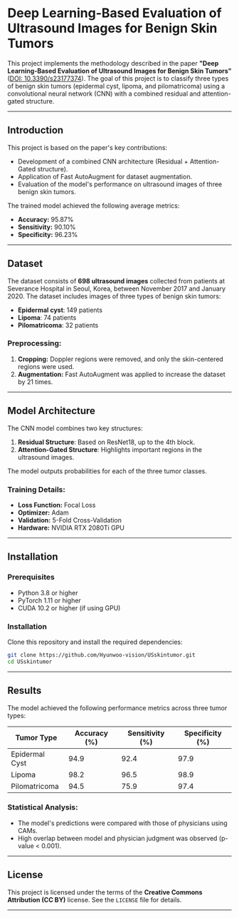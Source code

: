 # Deep Learning-Based Evaluation of Ultrasound Images for Benign Skin Tumors

This project implements the methodology described in the paper **"Deep Learning-Based Evaluation of Ultrasound Images for Benign Skin Tumors"** ([DOI: 10.3390/s23177374](https://doi.org/10.3390/s23177374)). The goal of this project is to classify three types of benign skin tumors (epidermal cyst, lipoma, and pilomatricoma) using a convolutional neural network (CNN) with a combined residual and attention-gated structure.

---

## Introduction

This project is based on the paper's key contributions:
- Development of a combined CNN architecture (Residual + Attention-Gated structure).
- Application of Fast AutoAugment for dataset augmentation.
- Evaluation of the model's performance on ultrasound images of three benign skin tumors.

The trained model achieved the following average metrics:
- **Accuracy:** 95.87%
- **Sensitivity:** 90.10%
- **Specificity:** 96.23%

---

## Dataset

The dataset consists of **698 ultrasound images** collected from patients at Severance Hospital in Seoul, Korea, between November 2017 and January 2020. The dataset includes images of three types of benign skin tumors:
- **Epidermal cyst**: 149 patients
- **Lipoma**: 74 patients
- **Pilomatricoma**: 32 patients

### Preprocessing:
1. **Cropping:** Doppler regions were removed, and only the skin-centered regions were used.
2. **Augmentation:** Fast AutoAugment was applied to increase the dataset by 21 times.

---

## Model Architecture

The CNN model combines two key structures:
1. **Residual Structure**: Based on ResNet18, up to the 4th block.
2. **Attention-Gated Structure**: Highlights important regions in the ultrasound images.

The model outputs probabilities for each of the three tumor classes.

### Training Details:
- **Loss Function:** Focal Loss
- **Optimizer:** Adam
- **Validation:** 5-Fold Cross-Validation
- **Hardware:** NVIDIA RTX 2080Ti GPU

---

## Installation

### Prerequisites
- Python 3.8 or higher
- PyTorch 1.11 or higher
- CUDA 10.2 or higher (if using GPU)

### Installation
Clone this repository and install the required dependencies:
```bash
git clone https://github.com/Hyunwoo-vision/USskintumor.git
cd USskintumor
```

---

## Results

The model achieved the following performance metrics across three tumor types:

| Tumor Type       | Accuracy (%) | Sensitivity (%) | Specificity (%) |
|-------------------|--------------|------------------|------------------|
| Epidermal Cyst    | 94.9         | 92.4            | 97.9            |
| Lipoma            | 98.2         | 96.5            | 98.9            |
| Pilomatricoma     | 94.5         | 75.9            | 97.4            |

### Statistical Analysis:
- The model's predictions were compared with those of physicians using CAMs.
- High overlap between model and physician judgment was observed (p-value < 0.001).

---

## License

This project is licensed under the terms of the **Creative Commons Attribution (CC BY)** license. See the `LICENSE` file for details.

---
